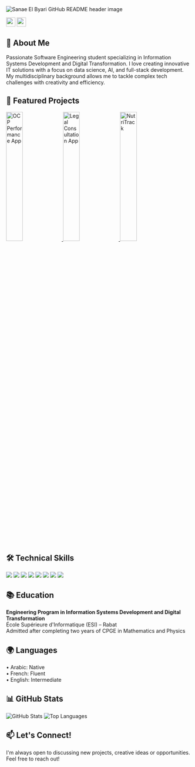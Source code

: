 <img src="https://github.com/SanaeElByari/SanaeElByari/blob/main/header.png" alt="Sanae El Byari GitHub README header image">

<p>
  <a href="https://www.linkedin.com/in/sanae-el-byari-0273681b2"><img src="https://img.shields.io/badge/linkedin-%230077B5.svg?&style=for-the-badge&logo=linkedin&logoColor=white" height=25></a>
  <a href="mailto:elbyarisanae@gmail.com"><img src="https://img.shields.io/badge/Gmail-D14836?style=for-the-badge&logo=gmail&logoColor=white" height=25></a>
</p>

<h2>👋 About Me</h2>
<p>
  Passionate Software Engineering student specializing in Information Systems Development and Digital Transformation. I love creating innovative IT solutions with a focus on data science, AI, and full-stack development. My multidisciplinary background allows me to tackle complex tech challenges with creativity and efficiency.
</p>

<h2>🚀 Featured Projects</h2>
<div>
  <a href="#" target="_blank" rel="noreferrer nofollow">
    <img src="https://via.placeholder.com/300x200?text=Digitalization+of+Performance+Meetings" alt="OCP Performance App" width="30%">
  </a>
  <a href="#" target="_blank" rel="noreferrer nofollow">
    <img src="https://via.placeholder.com/300x200?text=Legal+Consultation+App" alt="Legal Consultation App" width="30%">
  </a>
  <a href="#" target="_blank" rel="noreferrer nofollow">
    <img src="https://via.placeholder.com/300x200?text=NutriTrack" alt="NutriTrack" width="30%">
  </a>
</div>

<h2>🛠 Technical Skills</h2>
<p>
  <img src="https://img.shields.io/badge/Python-3776AB?style=for-the-badge&logo=python&logoColor=white">
  <img src="https://img.shields.io/badge/Java-ED8B00?style=for-the-badge&logo=openjdk&logoColor=white">
  <img src="https://img.shields.io/badge/C-A8B9CC?style=for-the-badge&logo=c&logoColor=white">
  <img src="https://img.shields.io/badge/Spring_Boot-6DB33F?style=for-the-badge&logo=spring-boot&logoColor=white">
  <img src="https://img.shields.io/badge/React_Native-20232A?style=for-the-badge&logo=react&logoColor=61DAFB">
  <img src="https://img.shields.io/badge/PostgreSQL-316192?style=for-the-badge&logo=postgresql&logoColor=white">
  <img src="https://img.shields.io/badge/PowerBI-F2C811?style=for-the-badge&logo=Power%20BI&logoColor=white">
  <img src="https://img.shields.io/badge/Git-F05032?style=for-the-badge&logo=git&logoColor=white">
</p>

<h2>📚 Education</h2>
<p>
  <strong>Engineering Program in Information Systems Development and Digital Transformation</strong><br>
  École Supérieure d'Informatique (ESI) – Rabat<br>
  Admitted after completing two years of CPGE in Mathematics and Physics
</p>

<h2>🌍 Languages</h2>
<p>
  • Arabic: Native <br>
  • French: Fluent <br>
  • English: Intermediate
</p>

<h2>📊 GitHub Stats</h2>
<p>
  <img src="https://github-readme-stats.vercel.app/api?username=SanaeElByari&show_icons=true&theme=radical" alt="GitHub Stats">
  <img src="https://github-readme-stats.vercel.app/api/top-langs/?username=SanaeElByari&layout=compact" alt="Top Languages">
</p>

<h2>📫 Let's Connect!</h2>
<p>
  I'm always open to discussing new projects, creative ideas or opportunities. Feel free to reach out!
</p>
